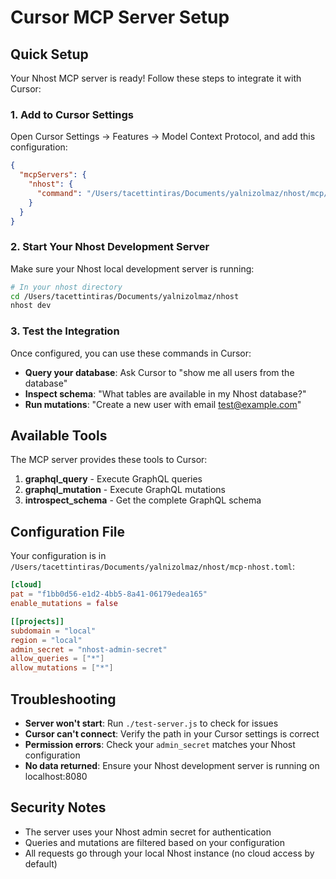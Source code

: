 # Cursor MCP Server Setup

## Quick Setup

Your Nhost MCP server is ready! Follow these steps to integrate it with Cursor:

### 1. Add to Cursor Settings

Open Cursor Settings → Features → Model Context Protocol, and add this configuration:

```json
{
  "mcpServers": {
    "nhost": {
      "command": "/Users/tacettintiras/Documents/yalnizolmaz/nhost/mcp/start.sh"
    }
  }
}
```

### 2. Start Your Nhost Development Server

Make sure your Nhost local development server is running:

```bash
# In your nhost directory
cd /Users/tacettintiras/Documents/yalnizolmaz/nhost
nhost dev
```

### 3. Test the Integration

Once configured, you can use these commands in Cursor:

- **Query your database**: Ask Cursor to "show me all users from the database"
- **Inspect schema**: "What tables are available in my Nhost database?"
- **Run mutations**: "Create a new user with email test@example.com"

## Available Tools

The MCP server provides these tools to Cursor:

1. **graphql_query** - Execute GraphQL queries
2. **graphql_mutation** - Execute GraphQL mutations  
3. **introspect_schema** - Get the complete GraphQL schema

## Configuration File

Your configuration is in `/Users/tacettintiras/Documents/yalnizolmaz/nhost/mcp-nhost.toml`:

```toml
[cloud]
pat = "f1bb0d56-e1d2-4bb5-8a41-06179edea165"
enable_mutations = false

[[projects]]
subdomain = "local"
region = "local"
admin_secret = "nhost-admin-secret"
allow_queries = ["*"]
allow_mutations = ["*"]
```

## Troubleshooting

- **Server won't start**: Run `./test-server.js` to check for issues
- **Cursor can't connect**: Verify the path in your Cursor settings is correct
- **Permission errors**: Check your `admin_secret` matches your Nhost configuration
- **No data returned**: Ensure your Nhost development server is running on localhost:8080

## Security Notes

- The server uses your Nhost admin secret for authentication
- Queries and mutations are filtered based on your configuration
- All requests go through your local Nhost instance (no cloud access by default)

